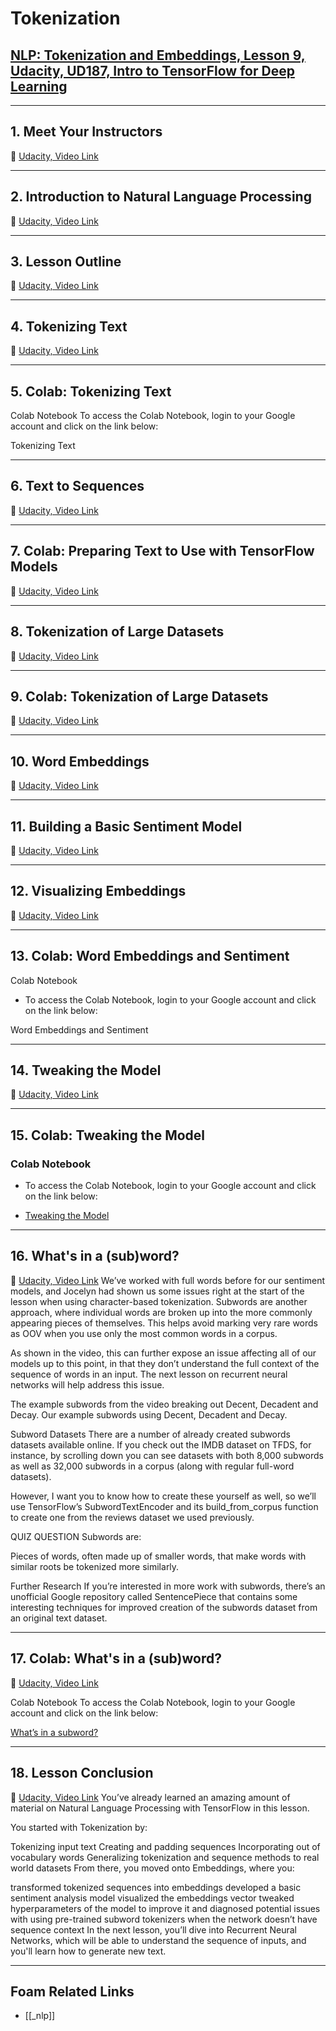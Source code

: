 # Tokenization

## [NLP: Tokenization and Embeddings, Lesson 9, Udacity, UD187, Intro to TensorFlow for Deep Learning](https://classroom.udacity.com/courses/ud187/lessons/a5e9e6cc-e286-430f-aaa9-735c014ee950/concepts/b829bd12-65dc-4f9f-9688-6b860e4f98aa)

---

## **1. Meet Your Instructors**

🎥 [Udacity, Video Link](https://youtu.be/vSFJ3mDpgrI)

---

## **2. Introduction to Natural Language Processing**

🎥 [Udacity, Video Link](https://youtu.be/n8HmBdOOvhY)

---

## **3. Lesson Outline**

🎥 [Udacity, Video Link](https://youtu.be/uOB5jKoO1No)

---

## **4. Tokenizing Text**

🎥 [Udacity, Video Link](https://youtu.be/7u_ZUlh4gu0)

---

## **5. Colab: Tokenizing Text**

Colab Notebook
To access the Colab Notebook, login to your Google account and click on the link below:

Tokenizing Text

---

## **6. Text to Sequences**

🎥 [Udacity, Video Link](https://youtu.be/bn_ou4GPkB4)

---

## **7. Colab: Preparing Text to Use with TensorFlow Models**

🎥 [Udacity, Video Link](https://youtu.be/kkdoQx8S_sQ)

---

## **8. Tokenization of Large Datasets**

🎥 [Udacity, Video Link](https://youtu.be/hPLWdUmtuwM)

---

## **9. Colab: Tokenization of Large Datasets**

🎥 [Udacity, Video Link](https://youtu.be/zcT84FBe8Rc)

---

## **10. Word Embeddings**

🎥 [Udacity, Video Link](https://youtu.be/xQzKJgNQRK0)

---

## **11. Building a Basic Sentiment Model**

🎥 [Udacity, Video Link](https://youtu.be/-g5Tqsna8yE)

---

## **12. Visualizing Embeddings**

🎥 [Udacity, Video Link](https://youtu.be/PgWGqesxH5U)

---

## **13. Colab: Word Embeddings and Sentiment**

Colab Notebook

- To access the Colab Notebook, login to your Google account and click on the link below:

Word Embeddings and Sentiment

---

## **14. Tweaking the Model**

🎥 [Udacity, Video Link](https://youtu.be/pW8db9sLRbM)

---

## **15. Colab: Tweaking the Model**

### Colab Notebook

- To access the Colab Notebook, login to your Google account and click on the link below:

- [Tweaking the Model](https://colab.sandbox.google.com/github/tensorflow/examples/blob/master/courses/udacity_intro_to_tensorflow_for_deep_learning/l09c05_nlp_tweaking_the_model.ipynb)

---

## **16. What's in a (sub)word?**

🎥 [Udacity, Video Link](https://youtu.be/A_F5ZcQzid0)
We’ve worked with full words before for our sentiment models, and Jocelyn had shown us some issues right at the start of the lesson when using character-based tokenization. Subwords are another approach, where individual words are broken up into the more commonly appearing pieces of themselves. This helps avoid marking very rare words as OOV when you use only the most common words in a corpus.

As shown in the video, this can further expose an issue affecting all of our models up to this point, in that they don’t understand the full context of the sequence of words in an input. The next lesson on recurrent neural networks will help address this issue.

The example subwords from the video breaking out Decent, Decadent and Decay.
Our example subwords using Decent, Decadent and Decay.

Subword Datasets
There are a number of already created subwords datasets available online. If you check out the IMDB dataset on TFDS, for instance, by scrolling down you can see datasets with both 8,000 subwords as well as 32,000 subwords in a corpus (along with regular full-word datasets).

However, I want you to know how to create these yourself as well, so we’ll use TensorFlow’s SubwordTextEncoder and its build_from_corpus function to create one from the reviews dataset we used previously.

QUIZ QUESTION
Subwords are:

Pieces of words, often made up of smaller words, that make words with similar roots be tokenized more similarly.

Further Research
If you’re interested in more work with subwords, there’s an unofficial Google repository called SentencePiece that contains some interesting techniques for improved creation of the subwords dataset from an original text dataset.

---

## **17. Colab: What's in a (sub)word?**

🎥 [Udacity, Video Link](https://youtu.be/8ARUNInoDrk)

Colab Notebook
To access the Colab Notebook, login to your Google account and click on the link below:

[What’s in a subword?](https://colab.sandbox.google.com/github/tensorflow/examples/blob/master/courses/udacity_intro_to_tensorflow_for_deep_learning/l09c06_nlp_subwords.ipynb)

---

## **18. Lesson Conclusion**

🎥 [Udacity, Video Link](https://youtu.be/rwIF6t4CFFg)
You’ve already learned an amazing amount of material on Natural Language Processing with TensorFlow in this lesson.

You started with Tokenization by:

Tokenizing input text
Creating and padding sequences
Incorporating out of vocabulary words
Generalizing tokenization and sequence methods to real world datasets
From there, you moved onto Embeddings, where you:

transformed tokenized sequences into embeddings
developed a basic sentiment analysis model
visualized the embeddings vector
tweaked hyperparameters of the model to improve it
and diagnosed potential issues with using pre-trained subword tokenizers when the network doesn’t have sequence context
In the next lesson, you’ll dive into Recurrent Neural Networks, which will be able to understand the sequence of inputs, and you'll learn how to generate new text.

---

## Foam Related Links

- [[_nlp]]
